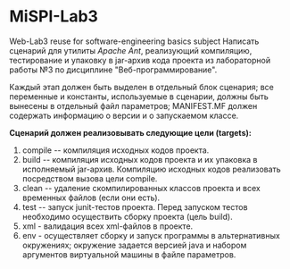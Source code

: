# MiSPI-Lab3
Web-Lab3 reuse for software-engineering basics subject
Написать сценарий для утилиты <i>Apache Ant</i>, реализующий компиляцию, тестирование и упаковку в jar-архив кода проекта из лабораторной работы №3 по дисциплине "Веб-программирование".

Каждый этап должен быть выделен в отдельный блок сценария; все переменные и константы, используемые в сценарии, должны быть вынесены в отдельный файл параметров; MANIFEST.MF должен содержать информацию о версии и о запускаемом классе.

<b>Cценарий должен реализовывать следующие цели (targets):</b>

1.  compile -- компиляция исходных кодов проекта.
2.  build -- компиляция исходных кодов проекта и их упаковка в исполняемый jar-архив. Компиляцию исходных кодов реализовать посредством вызова цели compile.
3.  clean -- удаление скомпилированных классов проекта и всех временных файлов (если они есть).
4.  test -- запуск junit-тестов проекта. Перед запуском тестов необходимо осуществить сборку проекта (цель build).
5.  xml - валидация всех xml-файлов в проекте.
6.  env - осуществляет сборку и запуск программы в альтернативных окружениях; окружение задается версией java и набором аргументов виртуальной машины в файле параметров.
